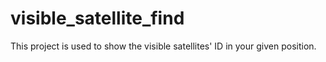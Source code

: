# visible_satellite_find
This project is used to show the visible satellites' ID in your given position.
